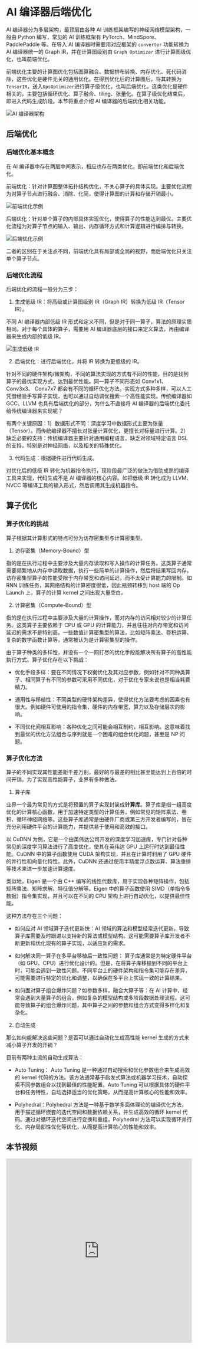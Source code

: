 # AI 编译器后端优化

AI 编译器分为多层架构，最顶层由各种 AI 训练框架编写的神经网络模型架构，一般由 Python 编写，常见的 AI 训练框架有 PyTorch、MindSpore、PaddlePaddle 等。在导入 AI 编译器时需要用对应框架的 `converter` 功能转换为 AI 编译器统一的 Graph IR，并在计算图级别由 `Graph Optimizer` 进行计算图级优化，也叫前端优化。

前端优化主要的计算图优化包括图算融合、数据排布转换、内存优化、死代码消除，这些优化是硬件无关的通用优化。在得到优化后的计算图后，将其转换为`TensorIR`，送入`OpsOptimizer`进行算子级优化，也叫后端优化，这类优化是硬件相关的，主要包括循环优化、算子融合、tiling、张量化。在算子级优化结束后，即进入代码生成阶段。本节将重点介绍 AI 编译器的后端优化相关功能。

![AI 编译器架构](../images/03Compiler04Backend/AI_compiler_framework.png)

## 后端优化

### 后端优化基本概念

在 AI 编译器中存在两层中间表示，相应也存在两类优化，即前端优化和后端优化。

前端优化：针对计算图整体拓扑结构优化，不关心算子的具体实现。主要优化流程为对算子节点进行融合、消除、化简，使得计算图的计算和存储开销最小。

![前端优化示例](../images/03Compiler04Backend/frontend_optimize.png)

后端优化：针对单个算子的内部具体实现优化，使得算子的性能达到最优。主要优化流程为对算子节点的输入、输出、内存循环方式和计算逻辑进行编排与转换。

![后端优化示例](../images/03Compiler04Backend/backend_optimize.png)

二者的区别在于关注点不同，前端优化具有局部或全局的视野，而后端优化只关注单个算子节点。

### 后端优化流程

后端优化的流程一般分为三步：

1. 生成低级 IR：将高级或计算图级别 IR（Graph IR）转换为低级 IR（Tensor IR）。

不同 AI 编译器内部低级 IR 形式和定义不同，但是对于同一算子，算法的原理实质相同。对于每个具体的算子，需要用 AI 编译器底层的接口来定义算法，再由编译器来生成内部的低级 IR。

![生成低级 IR](../images/03Compiler04Backend/generate_IR.png)

2. 后端优化：进行后端优化，并将 IR 转换为更低级的 IR。

针对不同的硬件架构/微架构，不同的算法实现的方式有不同的性能，目的是找到算子的最优实现方式，达到最优性能。同一算子不同形态如 Conv1x1、 Conv3x3、 Conv7x7 都会有不同的循环优化方法。实现方式多种多样，可以人工凭借经验手写算子实现，也可以通过自动调优搜索一个高性能实现。传统编译器如 GCC、LLVM 也具有后端优化的部分，为什么不直接将 AI 编译器的后端优化委托给传统编译器来实现呢？

有两个关键原因：1）数据形式不同：深度学习中数据形式主要为张量（Tensor）。而传统编译器不擅长对张量计算优化，更擅长对标量进行计算。2）缺乏必要的支持：传统编译器主要针对通用编程语言，缺乏对领域特定语言 DSL 的支持，特别是对神经网络，以及相关的特殊优化。

3. 代码生成：根据硬件进行代码生成。

对优化后的低级 IR 转化为机器指令执行，现阶段最广泛的做法为借助成熟的编译工具来实现，代码生成不是 AI 编译器的核心内容。如把低级 IR 转化成为 LLVM、NVCC 等编译工具的输入形式，然后调用其生成机器指令。

## 算子优化

### 算子优化的挑战

算子根据其计算形式的特点可分为访存密集型与计算密集型。

1. 访存密集（Memory-Bound）型

指的是在执行过程中主要涉及大量内存读取和写入操作的计算任务。这类算子通常需要频繁地从内存中读取数据，执行一些简单的计算操作，然后将结果写回内存。访存密集型算子的性能受限于内存带宽和访问延迟，而不太受计算能力的限制。如 RNN 训练任务，其网络结构的计算密度很低，因此瓶颈转移到 host 端的 Op Launch 上，算子的计算 kernel 之间出现大量空白。

2. 计算密集（Compute-Bound）型

指的是在执行过程中主要涉及大量的计算操作，而对内存的访问相对较少的计算任务。这类算子主要依赖于 CPU 或 GPU 的计算能力，并且往往对内存带宽和访问延迟的需求不是特别高。一些数值计算密集型的算法，比如矩阵乘法、卷积运算、复杂的数学函数计算等，通常被认为是计算密集型的操作。

由于算子种类的多样性，并没有一个一网打尽的优化手段能解决所有算子的高性能执行方式。算子优化存在以下挑战：

- 优化手段多样：要在不同情况下权衡优化及其对应参数，例如针对不同种类算子、相同算子有不同的参数可采用不同优化，对于优化专家来说也是相当耗费精力。

- 通用性与移植性：不同类型的硬件架构差异，使得优化方法要考虑的因素也有很大。例如硬件可使用的指令集，硬件的内存带宽，算力以及存储层次的影响。

- 不同优化间相互影响：各种优化之间可能会相互制约，相互影响。这意味着找到最优的优化方法组合与序列就是一个困难的组合优化问题，甚至是 NP 问题。

### 算子优化方法

算子的不同实现其性能差距千差万别，最好的与最差的相比甚至能达到上百倍的时间开销。为了实现高性能算子，业界有多种做法。

1. 算子库

业界一个最为常见的方式是将预置的算子实现封装成**计算库**。算子库是指一组高度优化的计算核心函数，用于加速特定类型的计算任务，例如常见的矩阵乘法、卷积、循环神经网络等。这些算子库通常是由硬件厂商或第三方开发者编写的，旨在充分利用硬件平台的计算能力，并提供易于使用和高效的接口。

以 CuDNN 为例，它是一个由英伟达公司开发的深度学习加速库，专门针对各种常见的深度学习算法进行了高度优化，使其在英伟达 GPU 上运行时达到最佳性能。CuDNN 中的算子函数使用 CUDA 架构实现，并且在计算时利用了 GPU 硬件的并行性和向量化特性。此外，CuDNN 还通过使用半精度浮点数运算、算法重排等技术来进一步加速计算速度。

类似地，Eigen 是一个由 C++ 编写的线性代数库，用于实现各种矩阵操作，包括矩阵乘法、矩阵求解、特征值分解等。Eigen 中的算子函数使用 SIMD（单指令多数据）指令集实现，并且可以在不同的 CPU 架构上进行自动优化，以提供最佳性能。

这种方法存在三个问题：

- 如何应对 AI 领域算子迭代更新快：AI 领域的算法和模型经常迭代更新，导致算子库需要及时跟进以支持新的算法或模型结构。这可能需要算子库开发者不断更新和优化现有的算子实现，以适应新的需求。

- 如何解决同一算子在多平台移植后一致性问题： 算子库通常是为特定硬件平台（如 GPU、CPU）进行优化设计的。但是，在将算子库移植到不同的平台上时，可能会遇到一致性问题。不同平台上的硬件架构和指令集可能存在差异，可能需要进行特定的优化和调整，以确保在多平台上实现一致的计算结果。

- 如何面对算子组合爆炸问题？如参数多样，融合大算子等：在 AI 计算中，经常会遇到大量算子的组合，例如复杂的模型结构或多阶段数据处理流程。这可能导致算子的组合爆炸问题，其中算子之间的参数和组合方式变得多样化和复杂化。

2. 自动生成

那么如何能解决这些问题？是否可以通过自动化生成高性能 kernel 生成的方式来减小算子开发的开销？

目前有两种主流的自动生成算法：

- Auto Tuning： Auto Tuning 是一种通过自动搜索和优化参数组合来生成高效的 kernel 代码的方法。该方法通常基于启发式算法或机器学习技术，自动探索不同参数组合以找到最佳的性能配置。Auto Tuning 可以根据具体的硬件平台和任务特性，自动选择适当的优化策略，从而提高计算核心的性能和效率。

- Polyhedral：Polyhedral 方法是一种基于数学多面体理论的编译优化方法，用于描述循环嵌套的迭代空间和数据依赖关系，并生成高效的循环 kernel 代码。通过对循环迭代空间进行变换和重组，Polyhedral 方法可以实现循环并行化、内存局部性优化等优化，从而提高计算核心的性能和效率。

## 本节视频

<html>
<iframe src="https://player.bilibili.com/player.html?bvid=BV17D4y177bP&as_wide=1&high_quality=1&danmaku=0&t=30&autoplay=0" width="100%" height="500" scrolling="no" border="0" frameborder="no" framespacing="0" allowfullscreen="true"> </iframe>
</html>
